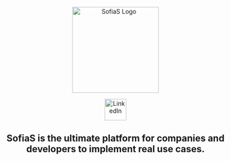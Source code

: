 <p align="center">
  <!-- SofiaS Logo -->
  <img src="https://sofias.ai/images/SofiaSLogoT.png" alt="SofiaS Logo" width="200">
</p>

<p align="center">
  <!-- LinkedIn Icon -->
  <a href="https://www.linkedin.com/company/sofias-ai" target="_blank">
    <img src="https://cdn-icons-png.flaticon.com/512/174/174857.png" alt="LinkedIn" width="50">
  </a>
</p>

<h2 align="center">
  SofiaS is the ultimate platform for companies and developers to implement real use cases.
</h2>
